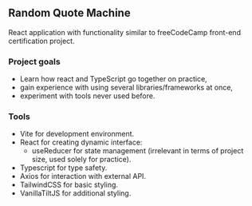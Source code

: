 ## Random Quote Machine

React application with functionality similar to freeCodeCamp front-end certification project.

### Project goals

* Learn how react and TypeScript go together on practice,
* gain experience with using several libraries/frameworks at once,
* experiment with tools never used before.

### Tools

* Vite for development environment.
* React for creating dynamic interface:
   * useReducer for state management (irrelevant in terms of project size, used solely for practice).
* Typescript for type safety.
* Axios for interaction with external API.
* TailwindCSS for basic styling.
* VanillaTiltJS for additional styling.